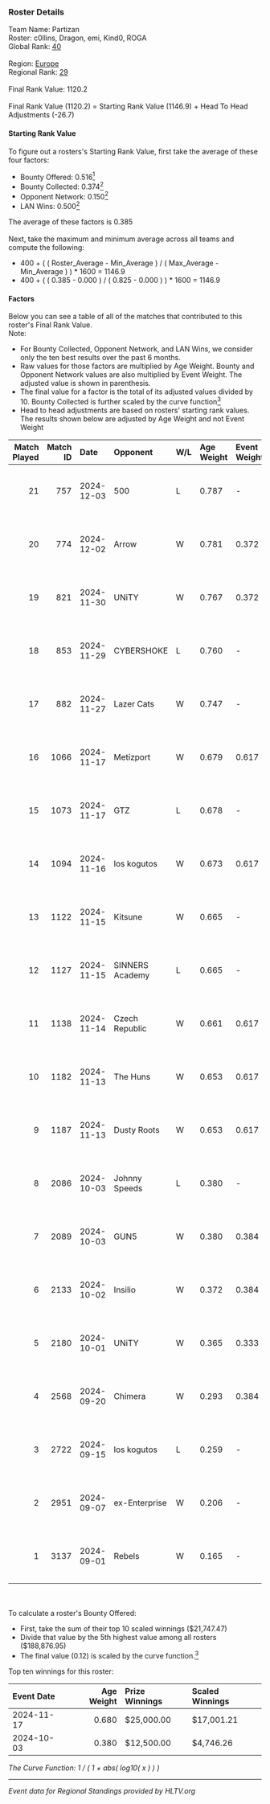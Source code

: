 ### Roster Details<br />
Team Name: Partizan<br />
Roster: c0llins, Dragon, emi, Kind0, ROGA<br />
Global Rank: [40](../../standings_global_2025_02_03.md)<br />
<br />
Region: [Europe]( ../../standings_europe_2025_02_03.md)<br />
Regional Rank: [29]( ../../standings_europe_2025_02_03.md)<br />
<br />
Final Rank Value:  1120.2<br />
<br />
Final Rank Value (1120.2) = Starting Rank Value (1146.9) + Head To Head Adjustments (-26.7)<br />

#### Starting Rank Value<br />
To figure out a rosters's Starting Rank Value, first take the average of these four factors:<br />
- Bounty Offered: 0.516[<sup>1</sup>](#table2)
- Bounty Collected: 0.374[<sup>2</sup>](#table1)
- Opponent Network: 0.150[<sup>2</sup>](#table1)
- LAN Wins: 0.500[<sup>2</sup>](#table1)

The average of these factors is 0.385<br />
<br />
Next, take the maximum and minimum average across all teams and compute the following:<br />
- 400 + ( ( Roster_Average - Min_Average ) / ( Max_Average - Min_Average ) ) * 1600 = 1146.9
- 400 + ( ( 0.385 - 0.000 ) / ( 0.825 - 0.000 ) ) * 1600 = 1146.9


#### Factors<br />
Below you can see a table of all of the matches that contributed to this roster's Final Rank Value.<br />
Note:<br />

- For Bounty Collected, Opponent Network, and LAN Wins, we consider only the ten best results over the past 6 months.
- Raw values for those factors are multiplied by Age Weight. Bounty and Opponent Network values are also multiplied by Event Weight. The adjusted value is shown in parenthesis.
- The final value for a factor is the total of its adjusted values divided by 10. Bounty Collected is further scaled by the curve function[<sup>3</sup>](#curveFunction)
- Head to head adjustments are based on rosters' starting rank values. The results shown below are adjusted by Age Weight and not Event Weight
<span id="table1"></span><br />


| Match Played | Match ID | Date       | Opponent        | W/L | Age Weight | Event Weight | Bounty Collected | Opponent Network | LAN Wins  | H2H Adj. | Roster                              |
| -: | -: | :- | :- | :- | :- | :- | :- | :- | :- | -: | :- |
|           21 |      757 | 2024-12-03 | 500             | L   | 0.787      | -            | -                | -                | -         |   -16.04 | c0llins, Dragon, emi, Kind0, ROGA   |
|           20 |      774 | 2024-12-02 | Arrow           | W   | 0.781      | 0.372        | 0.028 (0.008)    | 0.170 (0.049)    | 0 (0.000) |     3.85 | c0llins, Dragon, emi, Kind0, ROGA   |
|           19 |      821 | 2024-11-30 | UNiTY           | W   | 0.767      | 0.372        | 0.069 (0.020)    | 0.250 (0.071)    | 0 (0.000) |     4.67 | c0llins, Dragon, emi, Kind0, ROGA   |
|           18 |      853 | 2024-11-29 | CYBERSHOKE      | L   | 0.760      | -            | -                | -                | -         |   -20.75 | c0llins, Dragon, emi, Kind0, ROGA   |
|           17 |      882 | 2024-11-27 | Lazer Cats      | W   | 0.747      | -            | -                | -                | 0 (0.000) |     1.31 | c0llins, Dragon, emi, Kind0, ROGA   |
|           16 |     1066 | 2024-11-17 | Metizport       | W   | 0.679      | 0.617        | 0.185 (0.078)    | 0.791 (0.332)    | 1 (0.679) |    13.14 | c0llins, choiv7, Dragon, emi, Kind0 |
|           15 |     1073 | 2024-11-17 | GTZ             | L   | 0.678      | -            | -                | -                | -         |   -10.90 | c0llins, choiv7, Dragon, emi, Kind0 |
|           14 |     1094 | 2024-11-16 | los kogutos     | W   | 0.673      | 0.617        | 0.070 (0.029)    | 0.779 (0.324)    | 1 (0.673) |     6.32 | c0llins, choiv7, Dragon, emi, Kind0 |
|           13 |     1122 | 2024-11-15 | Kitsune         | W   | 0.665      | -            | -                | -                | 1 (0.665) |     0.65 | c0llins, choiv7, Dragon, emi, Kind0 |
|           12 |     1127 | 2024-11-15 | SINNERS Academy | L   | 0.665      | -            | -                | -                | -         |   -18.78 | c0llins, choiv7, Dragon, emi, Kind0 |
|           11 |     1138 | 2024-11-14 | Czech Republic  | W   | 0.661      | 0.617        | -                | 0.120 (0.049)    | 1 (0.661) |     1.42 | c0llins, choiv7, Dragon, emi, Kind0 |
|           10 |     1182 | 2024-11-13 | The Huns        | W   | 0.653      | 0.617        | 0.058 (0.023)    | 0.655 (0.264)    | 1 (0.653) |     7.08 | c0llins, choiv7, Dragon, emi, Kind0 |
|            9 |     1187 | 2024-11-13 | Dusty Roots     | W   | 0.653      | 0.617        | 0.018 (0.007)    | 0.348 (0.140)    | 1 (0.653) |     2.59 | c0llins, choiv7, Dragon, emi, Kind0 |
|            8 |     2086 | 2024-10-03 | Johnny Speeds   | L   | 0.380      | -            | -                | -                | -         |    -8.46 | c0llins, Dragon, emi, Kind0, ROGA   |
|            7 |     2089 | 2024-10-03 | GUN5            | W   | 0.380      | 0.384        | 0.229 (0.033)    | 1.000 (0.146)    | 0 (0.000) |     4.31 | c0llins, Dragon, emi, Kind0, ROGA   |
|            6 |     2133 | 2024-10-02 | Insilio         | W   | 0.372      | 0.384        | 0.014 (0.002)    | 0.250 (0.036)    | -         |     1.47 | c0llins, Dragon, emi, Kind0, ROGA   |
|            5 |     2180 | 2024-10-01 | UNiTY           | W   | 0.365      | 0.333        | 0.069 (0.008)    | -                | -         |     2.28 | c0llins, Dragon, emi, Kind0, ROGA   |
|            4 |     2568 | 2024-09-20 | Chimera         | W   | 0.293      | 0.384        | 0.044 (0.005)    | 0.806 (0.091)    | -         |     1.93 | c0llins, Dragon, emi, Kind0, ROGA   |
|            3 |     2722 | 2024-09-15 | los kogutos     | L   | 0.259      | -            | -                | -                | -         |    -4.53 | c0llins, Dragon, emi, Kind0, ROGA   |
|            2 |     2951 | 2024-09-07 | ex-Enterprise   | W   | 0.206      | -            | -                | -                | -         |     0.85 | Dragon, emi, Kind0, ROGA, xicoz     |
|            1 |     3137 | 2024-09-01 | Rebels          | W   | 0.165      | -            | -                | -                | -         |     0.82 | c0llins, Dragon, emi, Kind0, ROGA   |

<br />
<span id="table2"></span><br />
To calculate a roster's Bounty Offered:<br />

- First, take the sum of their top 10 scaled winnings ($21,747.47)
- Divide that value by the 5th highest value among all rosters ($188,876.95)
- The final value (0.12) is scaled by the curve function.[<sup>3</sup>](#curveFunction)

Top ten winnings for this roster:<br />

| Event Date | Age Weight | Prize Winnings | Scaled Winnings |
| :- | -: | :- | :- |
| 2024-11-17 |      0.680 | $25,000.00     | $17,001.21      |
| 2024-10-03 |      0.380 | $12,500.00     | $4,746.26       |


<span id="curveFunction"></span>_The Curve Function: 1 / ( 1 + abs( log10( x ) ) )_<br />

---
_Event data for Regional Standings provided by HLTV.org_<br />
